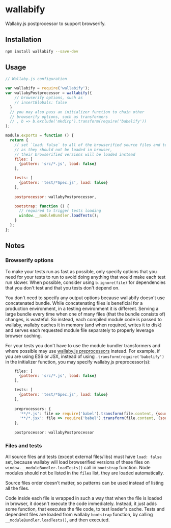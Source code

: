 # wallabify

Wallaby.js postprocessor to support browserify.

## Installation

``` sh
npm install wallabify --save-dev
```

## Usage

``` javascript
// Wallaby.js configuration

var wallabify = require('wallabify');
var wallabyPostprocessor = wallabify({
    // browserify options, such as
    // insertGlobals: false
  }
  // you may also pass an initializer function to chain other 
  // browserify options, such as transformers
  // , b => b.exclude('mkdirp').transform(require('babelify'))
);

module.exports = function () {
  return {
    // set `load: false` to all of the browserified source files and tests,
    // as they should not be loaded in browser, 
    // their browserified versions will be loaded instead
    files: [
      {pattern: 'src/*.js', load: false}
    ],

    tests: [
      {pattern: 'test/*Spec.js', load: false}
    ],
    
    postprocessor: wallabyPostprocessor,

    bootstrap: function () {
      // required to trigger tests loading 
      window.__moduleBundler.loadTests();
    }
  };
};
```

## Notes

### Browserify options
To make your tests run as fast as possible, only specify options that you need for your tests to run to avoid doing anything that would make each test run slower. When possible, consider using `b.ignore(file)` for dependencies that you don't test and that you tests don't depend on.

You don't need to specify any output options because wallabify doesn't use concatenated bundle. While concatenating files is beneficial for a production environment, in a testing environment it is different.
 Serving a large bundle every time when one of many files (that the bundle consists of) changes, is wasteful.
 So instead, each compiled module code is passed to wallaby, wallaby caches it in memory (and when required, writes
 it to disk) and serves each requested module file separately to properly leverage browser caching. 
 
For your tests you don't have to use the module bundler transformers and where possible may use [wallaby.js preprocessors](https://github.com/wallabyjs/public#preprocessors-setting) instead. For example, if you are using ES6 or JSX, instead of using `.transform(require('babelify')` in the initializer function, you may specify wallaby.js preprocessor(s):

``` javascript
    files: [
      {pattern: 'src/*.js', load: false}
    ],

    tests: [
      {pattern: 'test/*Spec.js', load: false}
    ],
    
    preprocessors: {
      '**/*.js': file => require('babel').transform(file.content, {sourceMap: true}),
      '**/*.jsx': file => require('babel').transform(file.content, {sourceMap: true})
    },
    
    postprocessor: wallabyPostprocessor
```
### Files and tests
All source files and tests (except external files/libs) must have `load: false` set, because wallaby will load browserified versions of these files on `window.__moduleBundler.loadTests()` call in `bootstrap` function. Node modules should not be listed in the `files` list, they are loaded automatically.

Source files order doesn't matter, so patterns can be used instead of listing all the files.

Code inside each file is wrapped in such a way that when the file is loaded in browser, it doesn't execute
 the code immediately. Instead, it just adds some function, that executes the file code, to test loader's cache. Tests and dependent files are loaded from wallaby `bootstrap` function, by calling `__moduleBundler.loadTests()`, and then executed.
